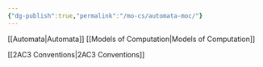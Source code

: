 ```yaml
---
{"dg-publish":true,"permalink":"/mo-cs/automata-moc/"}
---
```


[[Automata\|Automata]]
[[Models of Computation\|Models of Computation]]

[[2AC3 Conventions\|2AC3 Conventions]]